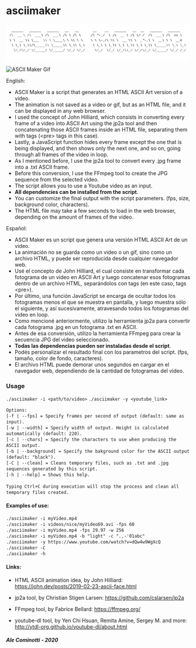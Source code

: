 # asciimaker

![ASCII Maker Banner](https://github.com/alecominotti/asciimaker/blob/master/resources/bannerasciimaker.png?raw=true)  

![ASCII Maker Gif](https://github.com/alecominotti/asciimaker/blob/master/resources/asciimakergif.gif?raw=true)  

English:
- ASCII Maker is a script that generates an HTML ASCII Art version of a video.
- The animation is not saved as a video or gif, but as an HTML file, and it can be displayed in any web browser.
- I used the concept of John Hilliard, which consists in converting every frame of a video into ASCII Art using the jp2a tool and then concatenating those ASCII frames inside an HTML file, separating them with tags (\<pre\> tags in this case).
- Lastly, a JavaScript function hides every frame except the one that is being displayed, and then shows only the next one, and so on, going through all frames of the video in loop.
- As I mentioned before, I use the jp2a tool to convert every .jpg frame into a .txt ASCII frame.
- Before this conversion, I use the FFmpeg tool to create the JPG sequence from the selected video.
- The script allows you to use a Youtube video as an input.
- **All dependencies can be installed from the script**.
- You can customize the final output with the script parameters. (fps, size, background color, characters).
- The HTML file may take a few seconds to load in the web browser, depending on the amount of frames of the video.


Español:
- ASCII Maker es un script que genera una versión HTML ASCII Art de un video. 
- La animación no se guarda como un video o un gif, sino como un archivo HTML, y puede ser reproducida desde cualquier navegador web.
- Usé el concepto de John Hilliard, el cual consiste en transformar cada fotograma de un video en ASCII Art y luego concatenar esos fotogramas dentro de un archivo HTML, separándolos con tags (en este caso, tags \<pre\>).
- Por último, una función JavaScript se encarga de ocultar todos los fotogramas menos el que se muestra en pantalla, y luego muestra sólo el siguiente, y así sucesivamente, atravesando todos los fotogramas del video en loop.
- Como mencioné anteriormente, utilizo la herramienta jp2a para convertir cada fotograma .jpg en un fotograma .txt en ASCII.
- Antes de esa conversión, utilizo la herramienta FFmpeg para crear la secuencia JPG del video seleccionado.
- **Todas las dependencias pueden ser instaladas desde el script**.
- Podés personalizar el resultado final con los parametros del script. (fps, tamaño, color de fondo, caracteres).
- El archivo HTML puede demorar unos segundos en cargar en el navegador web, dependiendo de la cantidad de fotogramas del video.

### Usage


```./asciimaker -i <path/to/video>```
```./asciimaker -y <youtube_link>```

	Options:
	[-f | --fps] = Specify frames per second of output (default: same as input).
	[-w | --width] = Specify width of output. Height is calculated automatically (default: 220).
	[-c | --chars] = Specify the characters to use when producing the ASCII output.
	[-b | --background] = Specify the bakground color for the ASCII output (default: "black").
	[-C | --clean] = Cleans temporary files, such as .txt and .jpg sequences generated by this script.
	[-h | --help] = Shows this help.
	
	Typing Ctrl+C during execution will stop the process and clean all temporary files created.

#### Examples of use:
	./asciimaker -i myVideo.mp4
	./asciimaker -i videos/nice/myVideo69.avi -fps 60
	./asciimaker -i myVideo.mp4 -fps 29.97 -w 256
	./asciimaker -i myVideo.mp4 -b "light" -c ".,-'01abc"
	./asciimaker -y https://www.youtube.com/watch?v=dQw4w9WgXcQ
	./asciimaker -C
	./asciimaker -h


#### Links:

- HTML ASCII animation idea, by John Hilliard: 
	https://john.dev/posts/2019-02-23-ascii-face.html

- jp2a tool, by Christian Stigen Larsen:
	https://github.com/cslarsen/jp2a

- FFmpeg tool, by Fabrice Bellard:
	https://ffmpeg.org/
	
- youtube-dl tool, by Yen Chi Hsuan, Remita Amine, Sergey M. and more: 
	http://ytdl-org.github.io/youtube-dl/about.html
  
##### Ale Cominotti - 2020
